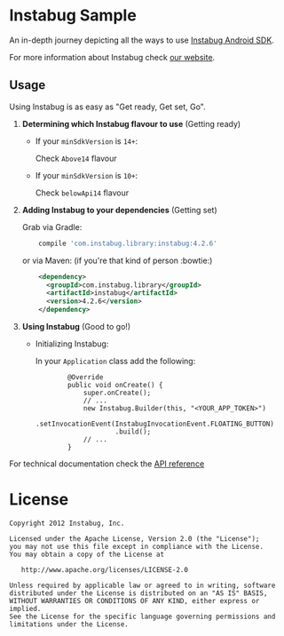 Instabug Sample
========

An in-depth journey depicting all the ways to use [Instabug Android SDK][1].

For more information about Instabug check [our website][2].

Usage
--------
Using Instabug is as easy as "Get ready, Get set, Go".

1. <b>Determining which Instabug flavour to use</b> (Getting ready)
    * If your `minSdkVersion` is `14+`:
    
        Check `Above14` flavour
    
    * If your `minSdkVersion` is `10+`:

        Check `belowApi14` flavour

1. <b>Adding Instabug to your dependencies</b> (Getting set)

    Grab via Gradle:
    ```groovy
        compile 'com.instabug.library:instabug:4.2.6'
    ```

    or via Maven: (if you're that kind of person :bowtie:)

    ```xml
        <dependency>
          <groupId>com.instabug.library</groupId>
          <artifactId>instabug</artifactId>
          <version>4.2.6</version>
        </dependency>
    ```

1. <b>Using Instabug</b> (Good to go!)

    * Initializing Instabug:

        In your `Application` class add the following:
        ```
                @Override
                public void onCreate() {
                    super.onCreate();
                    // ...
                    new Instabug.Builder(this, "<YOUR_APP_TOKEN>")
                            .setInvocationEvent(InstabugInvocationEvent.FLOATING_BUTTON)
                            .build();
                    // ...
                }
        ```

For technical documentation check the [API reference][api_reference]

License
=======

    Copyright 2012 Instabug, Inc.

    Licensed under the Apache License, Version 2.0 (the "License");
    you may not use this file except in compliance with the License.
    You may obtain a copy of the License at

       http://www.apache.org/licenses/LICENSE-2.0

    Unless required by applicable law or agreed to in writing, software
    distributed under the License is distributed on an "AS IS" BASIS,
    WITHOUT WARRANTIES OR CONDITIONS OF ANY KIND, either express or implied.
    See the License for the specific language governing permissions and
    limitations under the License.


 [1]: https://docs.instabug.com/docs/android-integration
 [2]: https://instabug.com/
 [api_reference]: https://github.com/Instabug/android-sample/wiki

